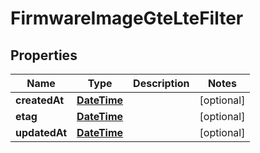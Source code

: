 
# FirmwareImageGteLteFilter

## Properties
Name | Type | Description | Notes
------------ | ------------- | ------------- | -------------
**createdAt** | [**DateTime**](DateTime.md) |  |  [optional]
**etag** | [**DateTime**](DateTime.md) |  |  [optional]
**updatedAt** | [**DateTime**](DateTime.md) |  |  [optional]



